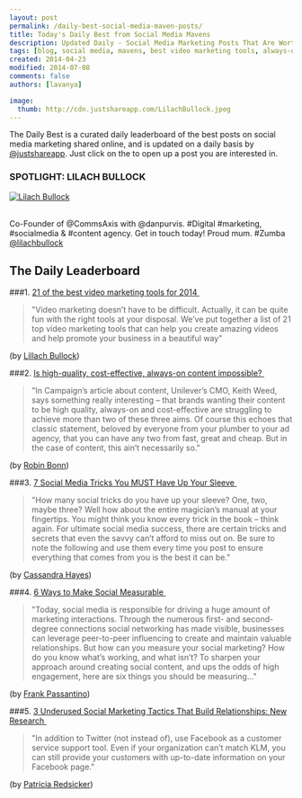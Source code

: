 ```yaml
---
layout: post
permalink: /daily-best-social-media-maven-posts/
title: Today's Daily Best from Social Media Mavens
description: Updated Daily - Social Media Marketing Posts That Are Worth Sharing
tags: [blog, social media, mavens, best video marketing tools, always-on content, social media tricks, social marketing tactics, measurable social ]
created: 2014-04-23
modified: 2014-07-08
comments: false
authors: [lavanya]

image:
  thumb: http://cdn.justshareapp.com/LilachBullock.jpeg
---
```


The Daily Best is a curated daily leaderboard of the best posts on social media marketing shared online, and is updated on a daily basis by [@justshareapp](http://twitter.com/justshareapp). Just click on the <i class="icon-link"></i> to open up a post you are interested in.

<div class="article-author-main border-box">
    <h3>SPOTLIGHT: LILACH BULLOCK</h3>
    <a href="https://twitter.com/lilachbullock"><img src="http://cdn.justshareapp.com/LilachBullock.jpeg" class="bio-photo large" alt="Lilach Bullock"></a>
    <br><br>
<p>Co-Founder of @CommsAxis with @danpurvis. #Digital #marketing, #socialmedia & #content agency. Get in touch today! Proud mum. #Zumba <a href="https://twitter.com/lilachbullock">@lilachbullock</a> </p>
</div>

## The Daily Leaderboard

###1. [21 of the best video marketing tools for 2014&nbsp;<i class="icon-link"></i>](http://www.commsaxis.com/21-of-the-best-video-marketing-tools-for-2014/)
>"Video marketing doesn’t have to be difficult. Actually, it can be quite fun with the right tools at your disposal. We’ve put together a list of 21 top video marketing tools that can help you create amazing videos and help promote your business in a beautiful way"

(by [Lillach Bullock](https://twitter.com/lilachbullock))


###2.  [Is high-quality, cost-effective, always-on content impossible?&nbsp;<i class="icon-link"></i>](http://blog.seven.co.uk/features/item/is-high-quality-cost-effective-always-on-content-impossible)
>"In Campaign’s article about content, Unilever’s CMO, Keith Weed, says something really interesting – that brands wanting their content to be high quality, always-on and cost-effective are struggling to achieve more than two of these three aims. 
Of course this echoes that classic statement, beloved by everyone from your plumber to your ad agency, that you can have any two from fast, great and cheap. But in the case of content, this ain’t necessarily so."

(by [Robin Bonn](https://twitter.com/robonn))


###3. [7 Social Media Tricks You MUST Have Up Your Sleeve&nbsp;<i class="icon-link"></i>](http://www.socialbro.com/blog/social-media-tricks-every-social-media-marketer-must-know)
>"How many social tricks do you have up your sleeve? One, two, maybe three? Well how about the entire magician’s manual at your fingertips. You might think you know every trick in the book – think again. For ultimate social media success, there are certain tricks and secrets that even the savvy can’t afford to miss out on. Be sure to note the following and use them every time you post to ensure everything that comes from you is the best it can be."

(by [Cassandra Hayes](https://twitter.com/Cassandrahayes))


###4. [6 Ways to Make Social Measurable&nbsp;<i class="icon-link"></i>](http://blog.marketo.com/2014/07/making-social-measurable.html)
>"Today, social media is responsible for driving a huge amount of marketing interactions. Through the numerous first- and second-degree connections social networking has made visible, businesses can leverage peer-to-peer influencing to create and maintain valuable relationships. But how can you measure your social marketing? How do you know what’s working, and what isn’t? 
To sharpen your approach around creating social content, and ups the odds of high engagement, here are six things you should be measuring..."

(by [Frank Passantino](http://www.linkedin.com/in/frankpassantino))


###5. [3 Underused Social Marketing Tactics That Build Relationships: New Research&nbsp;<i class="icon-link"></i>](http://www.socialmediaexaminer.com/3-social-marketing-tactics-new-research)
>"In addition to Twitter (not instead of), use Facebook as a customer service support tool. Even if your organization can’t match KLM, you can still provide your customers with up-to-date information on your Facebook page."

(by [Patricia Redsicker](https://twitter.com/predsicker))
